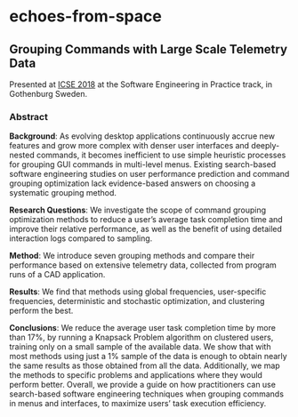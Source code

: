 # echoes-from-space
## Grouping Commands with Large Scale Telemetry Data
Presented at [ICSE 2018](https://www.icse2018.org/event/icse-2018-software-engineering-in-practice-echoes-from-space-grouping-commands-with-large-scale-telemetry-data) at the Software Engineering in Practice track, in Gothenburg Sweden.

### Abstract
**Background**: As evolving desktop applications continuously accrue new features and grow more complex with denser user interfaces and deeply-nested commands, it becomes inefficient to use simple heuristic processes for grouping GUI commands in multi-level menus. Existing search-based software engineering studies on user performance prediction and command grouping optimization lack evidence-based answers on choosing a systematic grouping method.

**Research Questions**: We investigate the scope of command grouping optimization methods to reduce a user’s average task completion time and improve their relative performance, as well as the benefit of using detailed interaction logs compared to sampling.

**Method**: We introduce seven grouping methods and compare their performance based on extensive telemetry data, collected from program runs of a CAD application.

**Results**: We find that methods using global frequencies, user-specific frequencies, deterministic and stochastic optimization, and clustering perform the best.

**Conclusions**: We reduce the average user task completion time by more than 17%, by running a Knapsack Problem algorithm on clustered users, training only on a small sample of the available data. We show that with most methods using just a 1% sample of the data is enough to obtain nearly the same results as those obtained from all the data. Additionally, we map the methods to specific problems and applications where they would perform better. Overall, we provide a guide on how practitioners can use search-based software engineering techniques when grouping commands in menus and interfaces, to maximize users’ task execution efficiency.

